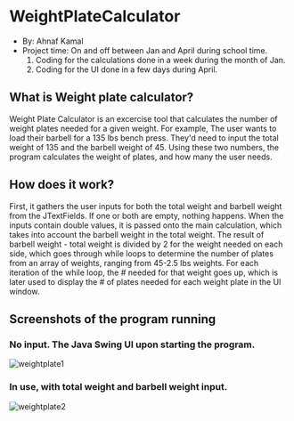 # WeightPlateCalculator
* By: Ahnaf Kamal
* Project time: On and off between Jan and April during school time.
  1) Coding for the calculations done in a week during the month of Jan.
  2) Coding for the UI done in a few days during April.

## What is Weight plate calculator?
Weight Plate Calculator is an excercise tool that calculates the number of weight plates needed for a given weight. 
For example, The user wants to load their barbell for a 135 lbs bench press. They'd need to input the total weight of 135 and the barbell weight of 45.
Using these two numbers, the program calculates the weight of plates, and how many the user needs.

## How does it work?
First, it gathers the user inputs for both the total weight and barbell weight from the JTextFields. If one or both are empty, nothing happens. When the inputs contain double values, it is passed onto the main calculation, which takes into account the barbell weight in the total weight. The result of barbell weight - total weight is divided by 2 for the weight needed on each side, which goes through while loops to determine the number of plates from an array of weights, ranging from 45-2.5 lbs weights. For each iteration of the while loop, the # needed for that weight goes up, which is later used to display the # of plates needed for each weight plate in the UI window.

## Screenshots of the program running
### No input. The Java Swing UI upon starting the program.
![weightplate1](https://user-images.githubusercontent.com/91911908/163633313-08e01a4a-55c9-4dc2-866f-4c4e76e43425.png)

### In use, with total weight and barbell weight input.
![weightplate2](https://user-images.githubusercontent.com/91911908/163633610-fd77340c-30ba-4067-910e-c9abf635e8e2.png)

